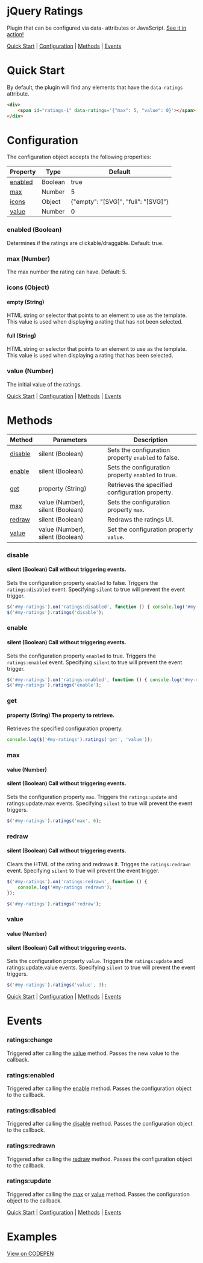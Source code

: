 # jQuery Ratings
Plugin that can be configured via data- attributes or JavaScript.
[See it in action!](http://codepen.io/team/ResourceAmmirati/pen/KNdZWZ)

[Quick Start](#quick-start) | [Configuration](#configuration) | [Methods](#methods) | [Events](#events)

# Quick Start
By default, the plugin will find any elements that have the `data-ratings` attribute.

```html
<div>
	<span id="ratings-1" data-ratings='{"max": 5, "value": 0}'></span>
</div>
```


# Configuration
The configuration object accepts the following properties:

Property | Type	| Default
---------|------|--------
[enabled](#enabled-boolean)|Boolean|true
[max](#max-number)|Number|5
[icons](#icons-object)|Object|{"empty": "[SVG]", "full": "[SVG]"}
[value](#value-number)|Number|0


### enabled (Boolean)
Determines if the ratings are clickable/draggable. Default: true.

### max (Number)
The max number the rating can have. Default: 5.

### icons (Object)
#### empty (String)
HTML string or selector that points to an element to use as the template. This value is used when displaying a rating that has not been selected.

#### full (String)
HTML string or selector that points to an element to use as the template. This value is used when displaying a rating that has been selected.

### value (Number)
The initial value of the ratings.

[Quick Start](#quick-start) | [Configuration](#configuration) | [Methods](#methods) | [Events](#events)

# Methods
Method | Parameters | Description
-------|------------|-------------
[disable](#disable)|silent (Boolean)|Sets the configuration property `enabled` to false.
[enable](#enable)|silent (Boolean)|Sets the configuration property `enabled` to true.
[get](#get)|property (String)|Retrieves the specified configuration property.
[max](#max)|value (Number), silent (Boolean)|Sets the configuration property `max`.
[redraw](#redraw)|silent (Boolean)|Redraws the ratings UI.
[value](#value)|value (Number), silent (Boolean)|Set the configuration property `value`.


### disable
#### silent (Boolean) Call without triggering events.
Sets the configuration property `enabled` to false. Triggers the `ratings:disabled` event. Specifying `silent` to true will prevent the event trigger.

```javascript
$('#my-ratings').on('ratings:disabled', function () { console.log('#my-ratings disabled'); });
$('#my-ratings').ratings('disable');
```

### enable
#### silent (Boolean) Call without triggering events.
Sets the configuration property `enabled` to true. Triggers the `ratings:enabled` event. Specifying `silent` to true will prevent the event trigger.

```javascript
$('#my-ratings').on('ratings:enabled', function () { console.log('#my-ratings enabled'); });
$('#my-ratings').ratings('enable');
```

### get
#### property (String) The property to retrieve.
Retrieves the specified configuration property.

```javascript
console.log($('#my-ratings').ratings('get', 'value'));
```

### max
#### value (Number)
#### silent (Boolean) Call without triggering events.
Sets the configuration property `max`. Triggers the `ratings:update` and ratings:update.max events. Specifying `silent` to true will prevent the event triggers.

```javascript
$('#my-ratings').ratings('max', 6);
```

### redraw
#### silent (Boolean) Call without triggering events.
Clears the HTML of the rating and redraws it. Trigges the `ratings:redrawn` event. Specifying `silent` to true will prevent the event trigger.

```javascript
$('#my-ratings').on('ratings:redrawn', function () {
	console.log('#my-ratings redrawn');
});

$('#my-ratings').ratings('redraw');
```

### value
#### value (Number)
#### silent (Boolean) Call without triggering events.
Sets the configuration property `value`. Triggers the `ratings:update` and ratings:update.value events. Specifying `silent` to true will prevent the event triggers.


```javascript
$('#my-ratings').ratings('value', 3);
```
[Quick Start](#quick-start) | [Configuration](#configuration) | [Methods](#methods) | [Events](#events)

# Events

### ratings:change
Triggered after calling the [value](#value) method. Passes the new value to the callback.

### ratings:enabled
Triggered after calling the [enable](#enable) method. Passes the configuration object to the callback.

### ratings:disabled
Triggered after calling the [disable](#disable) method. Passes the configuration object to the callback.

### ratings:redrawn
Triggered after calling the [redraw](#redraw) method. Passes the configuration object to the callback.

### ratings:update
Triggered after calling the [max](#max) or [value](#value) method. Passes the configuration object to the callback.

[Quick Start](#quick-start) | [Configuration](#configuration) | [Methods](#methods) | [Events](#events)

# Examples
[View on CODEPEN](http://codepen.io/team/ResourceAmmirati/pen/KNdZWZ)
